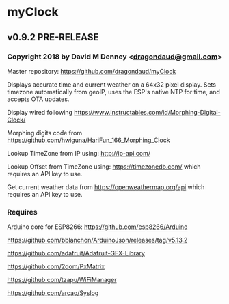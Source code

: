 # myClock
## v0.9.2 PRE-RELEASE
### Copyright 2018 by David M Denney &lt;dragondaud@gmail.com&gt;

Master repository: https://github.com/dragondaud/myClock

Displays accurate time and current weather on a 64x32 pixel display. Sets timezone automatically from geoIP, uses the ESP's native NTP for time, and accepts OTA updates.

Display wired following https://www.instructables.com/id/Morphing-Digital-Clock/

Morphing digits code from https://github.com/hwiguna/HariFun_166_Morphing_Clock

Lookup TimeZone from IP using: http://ip-api.com/

Lookup Offset from TimeZone using: https://timezonedb.com/ which requires an API key to use.

Get current weather data from https://openweathermap.org/api which requires an API key to use.

### Requires

Arduino core for ESP8266: https://github.com/esp8266/Arduino

https://github.com/bblanchon/ArduinoJson/releases/tag/v5.13.2

https://github.com/adafruit/Adafruit-GFX-Library

https://github.com/2dom/PxMatrix

https://github.com/tzapu/WiFiManager

https://github.com/arcao/Syslog

